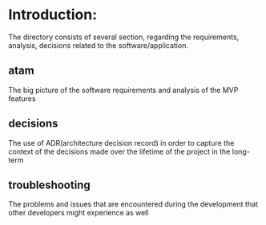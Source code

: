 # Introduction:
The directory consists of several section, regarding the requirements, analysis, decisions related to the software/application.

## atam
The big picture of the software requirements and analysis of the MVP features

## decisions
The use of ADR(architecture decision record) in order to capture the context of the decisions made over the lifetime of the project in the long-term

## troubleshooting
The problems and issues that are encountered during the development that other developers might experience as well